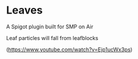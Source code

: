 # Leaves
A Spigot plugin built for SMP on Air

Leaf particles will fall from leafblocks

(https://www.youtube.com/watch?v=Ejp1ucWx3ps)

